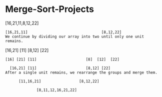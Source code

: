 # Merge-Sort-Projects
[16,21,11,8,12,22]
                      
    [16,21,11]                                 [8,12,22]                 We continue by dividing our array into two until only one unit remains.

[16,21]    [11]                         [8,12]            [22]

    [16] [21] [11]                      [8]  [12]  [22]

      [16,21] [11]                      [8,12] [22]                      After a single unit remains, we rearrange the groups and merge them.

          [11,16,21]                 [8,12,22]

                  [8,11,12,16,21,22]
